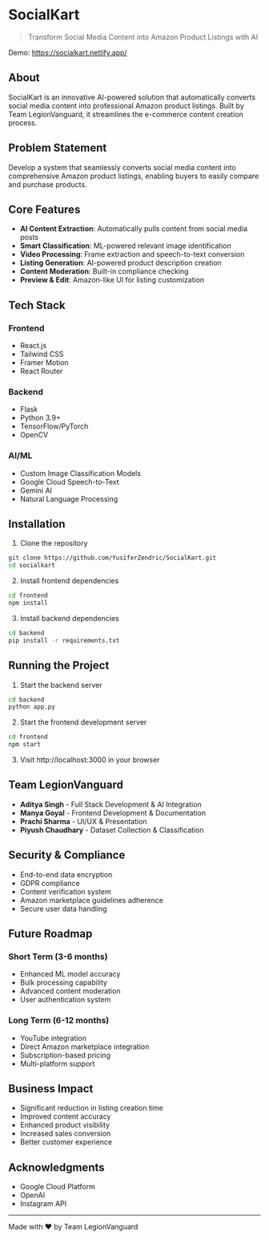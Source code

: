 # SocialKart

> Transform Social Media Content into Amazon Product Listings with AI

Demo: https://socialkart.netlify.app/
##  About

SocialKart is an innovative AI-powered solution that automatically converts social media content into professional Amazon product listings. Built by Team LegionVanguard, it streamlines the e-commerce content creation process.

##  Problem Statement

Develop a system that seamlessly converts social media content into comprehensive Amazon product listings, enabling buyers to easily compare and purchase products.

##  Core Features

- **AI Content Extraction**: Automatically pulls content from social media posts
- **Smart Classification**: ML-powered relevant image identification
- **Video Processing**: Frame extraction and speech-to-text conversion
- **Listing Generation**: AI-powered product description creation
- **Content Moderation**: Built-in compliance checking
- **Preview & Edit**: Amazon-like UI for listing customization

##  Tech Stack

### Frontend
- React.js
- Tailwind CSS
- Framer Motion
- React Router

### Backend
- Flask
- Python 3.9+
- TensorFlow/PyTorch
- OpenCV

### AI/ML
- Custom Image Classification Models
- Google Cloud Speech-to-Text
- Gemini AI
- Natural Language Processing

##  Installation

1. Clone the repository
```bash
git clone https://github.com/YusiferZendric/SocialKart.git
cd socialkart
```
2. Install frontend dependencies
```bash
cd frontend
npm install
```
3. Install backend dependencies
```bash
cd backend
pip install -r requirements.txt
```
##  Running the Project

1. Start the backend server
```bash
cd backend
python app.py
```
2. Start the frontend development server
```bash
cd frontend
npm start
```

3. Visit http://localhost:3000 in your browser

##  Team LegionVanguard

- **Aditya Singh** - Full Stack Development & AI Integration
- **Manya Goyal** - Frontend Development & Documentation
- **Prachi Sharma** - UI/UX & Presentation
- **Piyush Chaudhary** - Dataset Collection & Classification

##  Security & Compliance

- End-to-end data encryption
- GDPR compliance
- Content verification system
- Amazon marketplace guidelines adherence
- Secure user data handling

##  Future Roadmap

### Short Term (3-6 months)
- Enhanced ML model accuracy
- Bulk processing capability
- Advanced content moderation
- User authentication system

### Long Term (6-12 months)
- YouTube integration
- Direct Amazon marketplace integration
- Subscription-based pricing
- Multi-platform support

##  Business Impact

- Significant reduction in listing creation time
- Improved content accuracy
- Enhanced product visibility
- Increased sales conversion
- Better customer experience

##  Acknowledgments

- Google Cloud Platform
- OpenAI
- Instagram API

---
Made with ❤ by Team LegionVanguard
